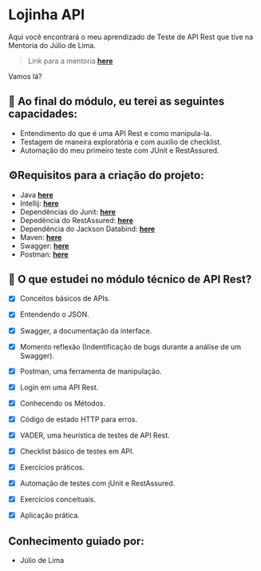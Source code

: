 # Lojinha API

Aqui você encontrará o meu aprendizado de Teste de API Rest que tive na Mentoria do Júlio de Lima.


> Link para a mentoria **[here](https://www.juliodelima.com.br/mentoria/)**

Vamos lá? 

## 🧐 Ao final do módulo, eu terei as seguintes capacidades:

- Entendimento do que é uma API Rest e como manipula-la.
- Testagem de maneira exploratória e com auxilio de checklist.
- Automação do meu primeiro teste com JUnit e RestAssured.

## ⚙️Requisitos para a criação do projeto:

- Java
  **[here](https://www.oracle.com/br/java/technologies/javase-jdk11-downloads.html)**
- Intellij:
  **[here](https://www.jetbrains.com/pt-br/idea/)**
- Dependências do Junit: 
  **[here](https://mvnrepository.com/artifact/org.junit.jupiter/junit-jupiter-api/5.8.0-M1)**
- Depedência do RestAssured:
  **[here](https://mvnrepository.com/artifact/io.rest-assured/rest-assured/4.4.0)**
- Dependência do Jackson Databind:
  **[here](https://mvnrepository.com/artifact/com.fasterxml.jackson.core/jackson-databind/2.12.3)**
- Maven:
  **[here](https://maven.apache.org/)**
- Swagger:
  **[here](https://swagger.io/)**
- Postman:
  **[here](https://www.postman.com/downloads/)**



## 📌 O que estudei no módulo técnico de API Rest?
 
  - [x] Conceitos básicos de APIs.
  - [x] Entendendo o JSON.
  - [x] Swagger, a documentação da interface.
  - [x] Momento reflexão (Indentificação de bugs durante a análise de um Swagger).
  - [x] Postman, uma ferramenta de manipulação.
  - [x] Login em uma API Rest.
  - [x] Conhecendo os Métodos.
  - [x] Código de estado HTTP para erros.
  - [x] VADER, uma heurística de testes de API Rest.
  - [x] Checklist básico de testes em API.
  - [x] Exercícios práticos.
  - [x] Automação de testes com jUnit e RestAssured.
  - [x] Exercícios conceituais.
  - [x] Aplicação prática.
        

   ## Conhecimento guiado por: <a name="author"></a>

- Júlio de Lima
